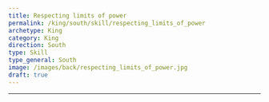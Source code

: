 ```yaml
---
title: Respecting limits of power
permalink: /king/south/skill/respecting_limits_of_power
archetype: King
category: King
direction: South
type: Skill
type_general: South
image: /images/back/respecting_limits_of_power.jpg
draft: true
---
```


---

